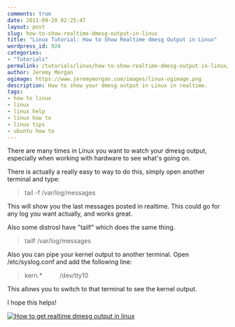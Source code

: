 ```yaml
---
comments: true
date: 2011-09-28 02:25:47
layout: post
slug: how-to-show-realtime-dmesg-output-in-linux
title: "Linux Tutorial: How to Show Realtime dmesg Output in Linux"
wordpress_id: 924
categories:
- "Tutorials"
permalink: /tutorials/linux/how-to-show-realtime-dmesg-output-in-linux/
author: Jeremy Morgan
ogimage: https://www.jeremymorgan.com/images/linux-ogimage.png
description: How to show your dmesg output in Linux in realtime.
tags:
- how to linux
- linux
- linux help
- linux how to
- linux tips
- ubuntu how to
---
```


There are many times in Linux you want to watch your dmesg output, especially when working with hardware to see what's going on.



There is actually a really easy to way to do this, simply open another terminal and type:


> tail -f /var/log/messages


This will show you the last messages posted in realtime. This could go for any log you want actually, and works great.

Also some distrosl have "tailf" which does the same thing.


> tailf /var/log/messages


Also you can pipe your kernel output to another terminal. Open /etc/syslog.conf and add the following line:


> kern.*          /dev/tty10


This allows you to switch to that terminal to see the kernel output.

I hope this helps!

[![How to get realtime dmesg output in linux](http://jeremymorgan.s3.amazonaws.com/wp-content/uploads/2011/09/linux-250x300.png)](http://jeremymorgan.s3.amazonaws.com/wp-content/uploads/2011/09/linux.png)


